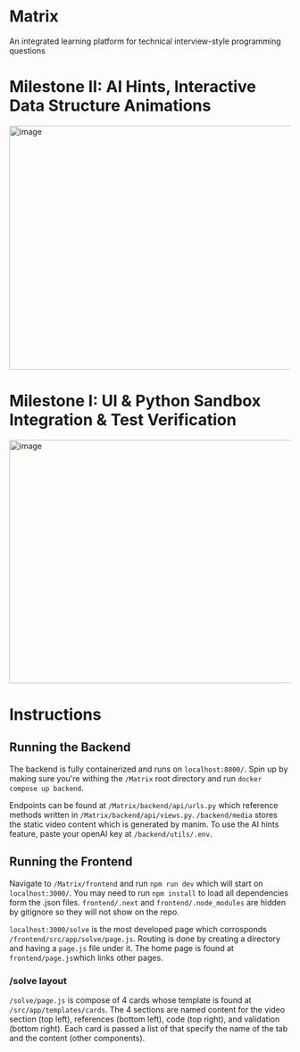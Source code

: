 # Matrix
An integrated learning platform for technical interview-style programming questions
# Milestone II: AI Hints, Interactive Data Structure Animations

<img width="953" height="437" alt="image" src="https://github.com/user-attachments/assets/559403b0-bd68-44a4-a4ec-426d3f1d1c78" />

# Milestone I: UI & Python Sandbox Integration & Test Verification

<img width="959" height="436" alt="image" src="https://github.com/user-attachments/assets/18881a97-72fd-405b-a048-dc6a8d7d51c5" />

# Instructions
## Running the Backend
The backend is fully containerized and runs on ```localhost:8000/```. Spin up by making sure you're withing the ```/Matrix``` root directory and run ```docker compose up backend```. 

Endpoints can be found at ```/Matrix/backend/api/urls.py``` which reference methods written in ```/Matrix/backend/api/views.py```. ```/backend/media``` stores the static video content which is generated by manim. To use the AI hints feature, paste your openAI key at ```/backend/utils/.env```.

## Running the Frontend
Navigate to ```/Matrix/frontend``` and run ```npm run dev``` which will start on ```localhost:3000/```. You may need to run ```npm install``` to load all dependencies form the .json files. ```frontend/.next``` and  ```frontend/.node_modules``` are hidden by gitignore so they will not show on the repo.  

```localhost:3000/solve``` is the most developed page which corrosponds ```/frontend/src/app/solve/page.js```. Routing is done by creating a directory and having a ```page.js``` file under it. The home page is found at ```frontend/page.js```which links other pages.

### /solve layout
```/solve/page.js``` is compose of 4 cards whose template is found at ```/src/app/templates/cards```. The 4 sections are named content for the video section (top left), references (bottom left), code (top right), and validation (bottom right). Each card is passed a list of that specify the name of the tab and the content (other components). 
